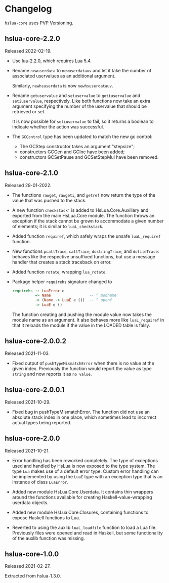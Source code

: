 # Changelog

`hslua-core` uses [PVP Versioning][].

## hslua-core-2.2.0

Released 2022-02-19.

-    Use lua-2.2.0, which requires Lua 5.4.

-    Rename `newuserdata` to `newuserdatauv` and let it take the
     number of associated uservalues as an additional argument.

     Similarly, `newhsuserdata` is now `newhsuserdatauv`.

-    Rename `getuservalue` and `setuservalue` to `getiuservalue`
     and `setiuservalue`, respectively. Like both functions now
     take an extra argument specifying the number of the uservalue
     that should be retrieved or set.

     It is now possible for `setiuservalue` to fail, so it returns
     a boolean to indicate whether the action was successful.

-    The `GCControl` type has been updated to match the new gc
     control:

     -   The GCStep constructor takes an argument "stepsize";
     -   constructors GCGen and GCInc have been added;
     -   constructors GCSetPause and GCSetStepMul have been removed.

## hslua-core-2.1.0

Released 29-01-2022.

-   The functions `rawget`, `rawgeti`, and `getref` now return the
    type of the value that was pushed to the stack.

-   A new function `checkstack'` is added to HsLua.Core.Auxiliary
    and exported from the main HsLua.Core module. The function
    throws an exception if the stack cannot be grown to
    accommodate a given number of elements; it is similar to
    `luaL_checkstack`.

-   Added function `requiref`, which safely wraps the unsafe
    `luaL_requiref` function.

-   New functions `pcallTrace`, `callTrace`, `dostringTrace`, and
    `dofileTrace`: behaves like the respective unsuffixed
    functions, but use a message handler that creates a stack
    traceback on error.

-   Added function `rotate`, wrapping `lua_rotate`.

-   Package helper `requirehs` signature changed to

    ``` haskell
    requirehs :: LuaError e
              => Name                 -- ^ modname
              -> (Name -> LuaE e ())  -- ^ openf
              -> LuaE e ()
    ```

    The function creating and pushing the module value now takes
    the module name as an argument. It also behaves more like
    `luaL_requiref` in that it reloads the module if the value in
    the LOADED table is falsy.

## hslua-core-2.0.0.2

Released 2021-11-03.

-   Fixed output of `pushTypeMismatchError` when there is no value
    at the given index. Previously the function would report the
    value as type `string` and now reports it as `no value`.

## hslua-core-2.0.0.1

Released 2021-10-29.

-   Fixed bug in pushTypeMismatchError. The function did not use
    an absolute stack index in one place, which sometimes lead to
    incorrect actual types being reported.

## hslua-core-2.0.0

Released 2021-10-21.

-   Error handling has been reworked completely. The type of
    exceptions used and handled by HsLua is now exposed to the
    type system. The type `Lua` makes use of a default error type.
    Custom error handling can be implemented by using the `LuaE`
    type with an exception type that is an instance of class
    `LuaError`.

-   Added new module HsLua.Core.Userdata. It contains thin
    wrappers around the functions available for creating
    Haskell-value-wrapping userdata objects.

-   Added new module HsLua.Core.Closures, containing functions to
    expose Haskell functions to Lua.

-   Reverted to using the auxlib `luaL_loadfile` function to load
    a Lua file. Previously files were opened and read in Haskell,
    but some functionality of the auxlib function was missing.

## hslua-core-1.0.0

Released 2021-02-27.

Extracted from hslua-1.3.0.

  [PVP Versioning]: https://pvp.haskell.org
